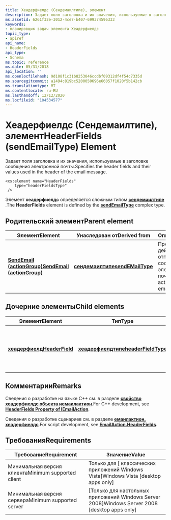 ```yaml
---
title: Хеадерфиелдс (Сендемаилтипе), элемент
description: Задает поля заголовка и их значения, используемые в заголовке сообщения электронной почты.
ms.assetid: 6261f32e-3012-4ce7-b407-699374596333
keywords:
- планировщик задач элемента Хеадерфиелдс
topic_type:
- apiref
api_name:
- HeaderFields
api_type:
- Schema
ms.topic: reference
ms.date: 05/31/2018
api_location: ''
ms.openlocfilehash: 9d108f1c31b8253046ccdbf09312df4f54c7335d
ms.sourcegitcommit: a1494c819bc5200050696e66057f1020f5b142cb
ms.translationtype: MT
ms.contentlocale: ru-RU
ms.lasthandoff: 12/12/2020
ms.locfileid: "104534577"
---
```

# <a name="headerfields-sendemailtype-element"></a><span data-ttu-id="cb255-104">Хеадерфиелдс (Сендемаилтипе), элемент</span><span class="sxs-lookup"><span data-stu-id="cb255-104">HeaderFields (sendEmailType) Element</span></span>

<span data-ttu-id="cb255-105">Задает поля заголовка и их значения, используемые в заголовке сообщения электронной почты.</span><span class="sxs-lookup"><span data-stu-id="cb255-105">Specifies the header fields and their values used in the header of the email message.</span></span>

``` syntax
<xs:element name="HeaderFields"
    type="headerFieldsType"
 />
```

<span data-ttu-id="cb255-106">Элемент **хеадерфиелдс** определяется сложным типом [**сендемаилтипе**](taskschedulerschema-sendemailtype-complextype.md) .</span><span class="sxs-lookup"><span data-stu-id="cb255-106">The **HeaderFields** element is defined by the [**sendEmailType**](taskschedulerschema-sendemailtype-complextype.md) complex type.</span></span>

## <a name="parent-element"></a><span data-ttu-id="cb255-107">Родительский элемент</span><span class="sxs-lookup"><span data-stu-id="cb255-107">Parent element</span></span>



| <span data-ttu-id="cb255-108">Элемент</span><span class="sxs-lookup"><span data-stu-id="cb255-108">Element</span></span>                                                                              | <span data-ttu-id="cb255-109">Унаследован от</span><span class="sxs-lookup"><span data-stu-id="cb255-109">Derived from</span></span>                                                           | <span data-ttu-id="cb255-110">Описание</span><span class="sxs-lookup"><span data-stu-id="cb255-110">Description</span></span>                                                  |
|--------------------------------------------------------------------------------------|------------------------------------------------------------------------|--------------------------------------------------------------|
| [<span data-ttu-id="cb255-111">**SendEmail (actionGroup)**</span><span class="sxs-lookup"><span data-stu-id="cb255-111">**SendEmail (actionGroup)**</span></span>](taskschedulerschema-sendemail-actiongroup-element.md) | [<span data-ttu-id="cb255-112">**сендемаилтипе**</span><span class="sxs-lookup"><span data-stu-id="cb255-112">**sendEMailType**</span></span>](taskschedulerschema-sendemailtype-complextype.md) | <span data-ttu-id="cb255-113">Представляет действие, которое отправляет сообщение электронной почты.</span><span class="sxs-lookup"><span data-stu-id="cb255-113">Represents an action that sends an email message.</span></span><br/> |



## <a name="child-elements"></a><span data-ttu-id="cb255-114">Дочерние элементы</span><span class="sxs-lookup"><span data-stu-id="cb255-114">Child elements</span></span>



| <span data-ttu-id="cb255-115">Элемент</span><span class="sxs-lookup"><span data-stu-id="cb255-115">Element</span></span>                                                                         | <span data-ttu-id="cb255-116">Тип</span><span class="sxs-lookup"><span data-stu-id="cb255-116">Type</span></span>                                                                       | <span data-ttu-id="cb255-117">Описание</span><span class="sxs-lookup"><span data-stu-id="cb255-117">Description</span></span>                                                    |
|---------------------------------------------------------------------------------|----------------------------------------------------------------------------|----------------------------------------------------------------|
| [<span data-ttu-id="cb255-118">**хеадерфиелд**</span><span class="sxs-lookup"><span data-stu-id="cb255-118">**HeaderField**</span></span>](taskschedulerschema-headerfield-headerfieldstype-element.md) | [<span data-ttu-id="cb255-119">**хеадерфиелдтипе**</span><span class="sxs-lookup"><span data-stu-id="cb255-119">**headerFieldType**</span></span>](taskschedulerschema-headerfieldtype-complextype.md) | <span data-ttu-id="cb255-120">Содержит поле для заголовка в сообщении электронной почты.</span><span class="sxs-lookup"><span data-stu-id="cb255-120">Contains a field for a header in an email message.</span></span> <br/> |



## <a name="remarks"></a><span data-ttu-id="cb255-121">Комментарии</span><span class="sxs-lookup"><span data-stu-id="cb255-121">Remarks</span></span>

<span data-ttu-id="cb255-122">Сведения о разработке на языке C++ см. в разделе [**свойство хеадерфиелдс объекта иемаилактион**](/windows/desktop/api/taskschd/nf-taskschd-iemailaction-get_headerfields).</span><span class="sxs-lookup"><span data-stu-id="cb255-122">For C++ development, see [**HeaderFields Property of IEmailAction**](/windows/desktop/api/taskschd/nf-taskschd-iemailaction-get_headerfields).</span></span>

<span data-ttu-id="cb255-123">Сведения о разработке сценариев см. в разделе [**емаилактион. хеадерфиелдс**](emailaction-headerfields.md).</span><span class="sxs-lookup"><span data-stu-id="cb255-123">For script development, see [**EmailAction.HeaderFields**](emailaction-headerfields.md).</span></span>

## <a name="requirements"></a><span data-ttu-id="cb255-124">Требования</span><span class="sxs-lookup"><span data-stu-id="cb255-124">Requirements</span></span>



| <span data-ttu-id="cb255-125">Требование</span><span class="sxs-lookup"><span data-stu-id="cb255-125">Requirement</span></span> | <span data-ttu-id="cb255-126">Значение</span><span class="sxs-lookup"><span data-stu-id="cb255-126">Value</span></span> |
|-------------------------------------|------------------------------------------------------|
| <span data-ttu-id="cb255-127">Минимальная версия клиента</span><span class="sxs-lookup"><span data-stu-id="cb255-127">Minimum supported client</span></span><br/> | <span data-ttu-id="cb255-128">Только для \[ классических приложений Windows Vista\]</span><span class="sxs-lookup"><span data-stu-id="cb255-128">Windows Vista \[desktop apps only\]</span></span><br/>       |
| <span data-ttu-id="cb255-129">Минимальная версия сервера</span><span class="sxs-lookup"><span data-stu-id="cb255-129">Minimum supported server</span></span><br/> | <span data-ttu-id="cb255-130">\[Только для настольных приложений Windows Server 2008\]</span><span class="sxs-lookup"><span data-stu-id="cb255-130">Windows Server 2008 \[desktop apps only\]</span></span><br/> |



 

 






